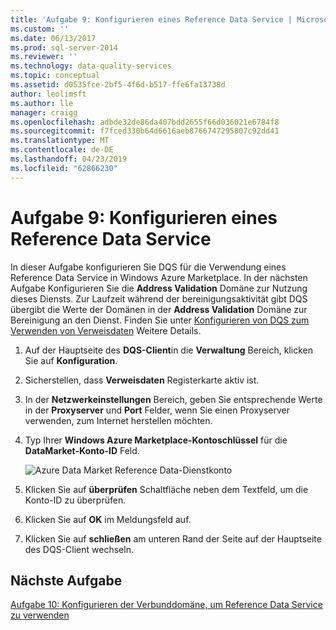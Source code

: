 ```yaml
---
title: 'Aufgabe 9: Konfigurieren eines Reference Data Service | Microsoft-Dokumentation'
ms.custom: ''
ms.date: 06/13/2017
ms.prod: sql-server-2014
ms.reviewer: ''
ms.technology: data-quality-services
ms.topic: conceptual
ms.assetid: d0535fce-2bf5-4f6d-b517-ffe6fa13738d
author: leolimsft
ms.author: lle
manager: craigg
ms.openlocfilehash: adbde32de86da407bdd2655f66d036021e6784f8
ms.sourcegitcommit: f7fced330b64d6616aeb8766747295807c92dd41
ms.translationtype: MT
ms.contentlocale: de-DE
ms.lasthandoff: 04/23/2019
ms.locfileid: "62866230"
---
```

# <a name="task-9-configuring-a-reference-data-service"></a>Aufgabe 9: Konfigurieren eines Reference Data Service
  In dieser Aufgabe konfigurieren Sie DQS für die Verwendung eines Reference Data Service in Windows Azure Marketplace. In der nächsten Aufgabe Konfigurieren Sie die **Address Validation** Domäne zur Nutzung dieses Diensts. Zur Laufzeit während der bereinigungsaktivität gibt DQS übergibt die Werte der Domänen in der **Address Validation** Domäne zur Bereinigung an den Dienst. Finden Sie unter [Konfigurieren von DQS zum Verwenden von Verweisdaten](https://msdn.microsoft.com/library/hh213070.aspx) Weitere Details.  
  
1.  Auf der Hauptseite des **DQS-Client**in die **Verwaltung** Bereich, klicken Sie auf **Konfiguration**.  
  
2.  Sicherstellen, dass **Verweisdaten** Registerkarte aktiv ist.  
  
3.  In der **Netzwerkeinstellungen** Bereich, geben Sie entsprechende Werte in der **Proxyserver** und **Port** Felder, wenn Sie einen Proxyserver verwenden, zum Internet herstellen möchten.  
  
4.  Typ Ihrer **Windows Azure Marketplace-Kontoschlüssel** für die **DataMarket-Konto-ID** Feld.  
  
     ![Azure Data Market Reference Data-Dienstkonto](../../2014/tutorials/media/et-configuringareferencedataservice.jpg "Azure Data Market Reference Data-Dienstkonto")  
  
5.  Klicken Sie auf **überprüfen** Schaltfläche neben dem Textfeld, um die Konto-ID zu überprüfen.  
  
6.  Klicken Sie auf **OK** im Meldungsfeld auf.  
  
7.  Klicken Sie auf **schließen** am unteren Rand der Seite auf der Hauptseite des DQS-Client wechseln.  
  
## <a name="next-task"></a>Nächste Aufgabe  
 [Aufgabe 10: Konfigurieren der Verbunddomäne, um Reference Data Service zu verwenden](../../2014/tutorials/task-10-configuring-composite-domain-to-use-reference-data-service.md)  
  
  

